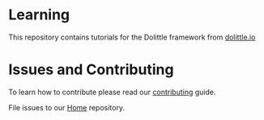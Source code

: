 # Learning
This repository contains tutorials for the Dolittle framework from [dolittle.io](https://dolittle.io/getting-started/)

# Issues and Contributing
To learn how to contribute please read our [contributing](https://dolittle.io/contributing/) guide.

File issues to our [Home](https://github.com/dolittle/Home/issues) repository.
